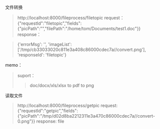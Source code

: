文件转换
> http://localhost:8000/fileprocess/filetopic
request：
> {"requestId":"filetopic","fields":{"picPath":"","filePath":"/home/tom/Documents/test1.doc"}}
response：

> {'errorMsg': '', 'imageList': ['/tmp/cb33033020c811e3a408c86000cdec7a//convert.png'], 'responseId': 'filetopic'}

memo：
> suport：
> > doc/docx/xls/xlsx to pdf to png

读取文件

> http://localhost:8000/fileprocess/getpic
request:
> {"requestId":"getpic","fields":{"picPath":"/tmp/d02d8ba2212311e3a470c86000cdec7a//convert-0.png"}}
response:
> file